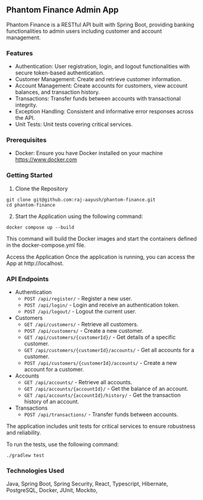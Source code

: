 ## Phantom Finance Admin App

Phantom Finance is a RESTful API built with Spring Boot, providing banking functionalities to admin users including customer and account management.

### Features

- Authentication: User registration, login, and logout functionalities with secure token-based authentication.
- Customer Management: Create and retrieve customer information.
- Account Management: Create accounts for customers, view account balances, and transaction history.
- Transactions: Transfer funds between accounts with transactional integrity.
- Exception Handling: Consistent and informative error responses across the API.
- Unit Tests: Unit tests covering critical services.

### Prerequisites

- Docker: Ensure you have Docker installed on your machine https://www.docker.com

### Getting Started

1. Clone the Repository
```
git clone git@github.com:raj-aayush/phantom-finance.git
cd phantom-finance
```
2. Start the Application using the following command:
```
docker compose up --build
```
This command will build the Docker images and start the containers defined in the docker-compose.yml file.

Access the Application
Once the application is running, you can access the App at http://localhost.

### API Endpoints

- Authentication
  - `POST /api/register/` - Register a new user.
  - `POST /api/login/` - Login and receive an authentication token.
  - `POST /api/logout/` - Logout the current user.
- Customers
  - `GET /api/customers/` - Retrieve all customers.
  - `POST /api/customers/` - Create a new customer.
  - `GET /api/customers/{customerId}/` - Get details of a specific customer.
  - `GET /api/customers/{customerId}/accounts/` - Get all accounts for a customer.
  - `POST /api/customers/{customerId}/accounts/` - Create a new account for a customer.
- Accounts
  - `GET /api/accounts/` - Retrieve all accounts.
  - `GET /api/accounts/{accountId}/` - Get the balance of an account.
  - `GET /api/accounts/{accountId}/history/` - Get the transaction history of an account.
- Transactions
  - `POST /api/transactions/` - Transfer funds between accounts.

The application includes unit tests for critical services to ensure robustness and reliability.

To run the tests, use the following command:
```
./gradlew test
```

### Technologies Used

Java,
Spring Boot,
Spring Security,
React,
Typescript,
Hibernate,
PostgreSQL,
Docker,
JUnit,
Mockito,